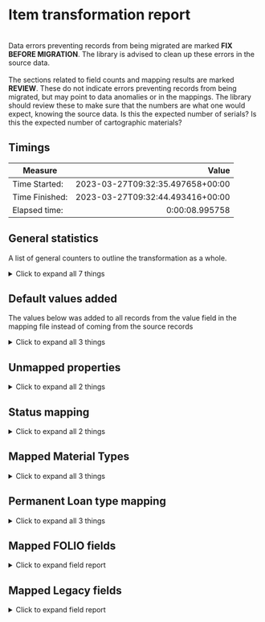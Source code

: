 # Item transformation report   
<br/>Data errors preventing records from being migrated are marked **FIX BEFORE MIGRATION**. The library is advised to clean up these errors in the source data.<br/><br/> The sections related to field counts and mapping results are marked **REVIEW**. These do not indicate errors preventing records from being migrated, but may point to data anomalies or in the mappings. The library should review these to make sure that the numbers are what one would expect, knowing the source data. Is this the expected number of serials? Is this the expected number of cartographic materials?
## Timings   
   
Measure | Value   
--- | ---:   
Time Started: | 2023-03-27T09:32:35.497658+00:00   
Time Finished: | 2023-03-27T09:32:44.493416+00:00   
Elapsed time: | 0:00:08.995758   
   
## General statistics    
A list of general counters to outline the transformation as a whole.    
<details><summary>Click to expand all 7 things</summary>     
   
Measure | Count   
--- | ---:   
Empty rows in items_linked_to_mfhds.csv | 0   
Number of Legacy items in file_name='items_linked_to_mfhds.csv' suppressed=False staff_suppressed=False service_point_id='' | 6   
Number of files processed | 1   
Number of legacy items in total | 6   
Number of records written to disk | 6   
Total rows in items_linked_to_mfhds.csv | 6   
</details>   
   
## Default values added    
The values below was added to all records from the value field in the mapping file instead of coming from the source records    
<details><summary>Click to expand all 3 things</summary>     
   
Measure | Count   
--- | ---:   
5a15e0f8-2802-4cbf-a4de-8f0dedd3ed3a added to notes[0].itemNoteTypeId | 6   
False added to notes[0].staffOnly | 6   
</details>   
   
## Unmapped properties    
    
<details><summary>Click to expand all 2 things</summary>     
   
Measure | Count   
--- | ---:   
notes[0].staffOnly | 6   
</details>   
   
## Status mapping    
    
<details><summary>Click to expand all 2 things</summary>     
   
Measure | Count   
--- | ---:   
'' -> Available | 6   
</details>   
   
## Mapped Material Types    
    
<details><summary>Click to expand all 3 things</summary>     
   
Measure | Count   
--- | ---:   
33 -> sound recording | 1   
42 -> video recording | 5   
</details>   
   
## Permanent Loan type mapping    
    
<details><summary>Click to expand all 3 things</summary>     
   
Measure | Count   
--- | ---:   
33 -> Reading room | 1   
42 -> Can circulate | 5   
</details>   

## Mapped FOLIO fields
<details><summary>Click to expand field report</summary>     

FOLIO Field | Mapped | Unmapped  
--- | --- | ---:  
_version | 0 (0%) | 2 (100%) 
accessionNumber | 0 (0%) | 2 (100%) 
administrativeNotes | 0 (0%) | 2 (100%) 
barcode | 6 (300%) | 0 (0%) 
chronology | 6 (300%) | 0 (0%) 
circulationNotes | 0 (0%) | 2 (100%) 
copyNumber | 6 (300%) | 0 (0%) 
descriptionOfPieces | 6 (300%) | 0 (0%) 
discoverySuppress | 0 (0%) | 2 (100%) 
effectiveCallNumberComponents | 0 (0%) | 2 (100%) 
effectiveLocationId | 0 (0%) | 2 (100%) 
effectiveShelvingOrder | 0 (0%) | 2 (100%) 
electronicAccess | 0 (0%) | 2 (100%) 
enumeration | 6 (300%) | 0 (0%) 
formerIds | 6 (300%) | 0 (0%) 
holdingsRecord2 | 0 (0%) | 2 (100%) 
holdingsRecordId | 6 (300%) | 0 (0%) 
hrid | 6 (300%) | 0 (0%) 
id | 6 (300%) | 0 (0%) 
inTransitDestinationServicePointId | 0 (0%) | 2 (100%) 
itemDamagedStatusDate | 0 (0%) | 2 (100%) 
itemDamagedStatusId | 0 (0%) | 2 (100%) 
itemIdentifier | 0 (0%) | 2 (100%) 
itemLevelCallNumber | 1 (50%) | 1 (50%) 
itemLevelCallNumberPrefix | 0 (0%) | 2 (100%) 
itemLevelCallNumberSuffix | 0 (0%) | 2 (100%) 
itemLevelCallNumberTypeId | 0 (0%) | 2 (100%) 
lastCheckIn | 0 (0%) | 2 (100%) 
materialType | 0 (0%) | 2 (100%) 
materialTypeId | 6 (300%) | 0 (0%) 
metadata | 6 (300%) | 0 (0%) 
metadata.createdByUserId | 6 (300%) | 0 (0%) 
metadata.createdDate | 6 (300%) | 0 (0%) 
metadata.updatedByUserId | 6 (300%) | 0 (0%) 
metadata.updatedDate | 6 (300%) | 0 (0%) 
missingPieces | 0 (0%) | 2 (100%) 
missingPiecesDate | 0 (0%) | 2 (100%) 
notes | 6 (300%) | 0 (0%) 
notes.itemNoteTypeId | 6 (300%) | 0 (0%) 
notes.note | 6 (300%) | 0 (0%) 
numberOfMissingPieces | 0 (0%) | 2 (100%) 
numberOfPieces | 6 (300%) | 0 (0%) 
permanentLoanTypeId | 6 (300%) | 0 (0%) 
permanentLocation | 0 (0%) | 2 (100%) 
permanentLocationId | 0 (0%) | 2 (100%) 
purchaseOrderLineIdentifier | 0 (0%) | 2 (100%) 
statisticalCodeIds | 0 (0%) | 2 (100%) 
status | 6 (300%) | 0 (0%) 
status.date | 6 (300%) | 0 (0%) 
status.name | 6 (300%) | 0 (0%) 
tags | 0 (0%) | 2 (100%) 
temporaryLoanTypeId | 0 (0%) | 2 (100%) 
temporaryLocation | 0 (0%) | 2 (100%) 
temporaryLocationId | 0 (0%) | 2 (100%) 
volume | 0 (0%) | 2 (100%) 
yearCaption | 6 (300%) | 0 (0%) 
</details>   

## Mapped Legacy fields
<details><summary>Click to expand field report</summary>     

Legacy Field | Present | Mapped | Unmapped  
--- | --- | --- | ---:  
CHRON | 6 (300.0%) | 6 (300%) | 0  
COPY_NUMBER | 6 (300.0%) | 6 (300%) | 0  
ITEM_BARCODE | 6 (300.0%) | 6 (300%) | 0  
ITEM_ENUM | 6 (300.0%) | 6 (300%) | 0  
ITEM_ID | 12 (600.0%) | 12 (600%) | 0  
ITEM_LEVEL_CALL_NUMBER | 1 (50.0%) | 1 (50%) | 0  
ITEM_TYPE_ID | 12 (600.0%) | 12 (600%) | 0  
MFHD_ID | 12 (600.0%) | 12 (600%) | 0  
PIECES | 12 (600.0%) | 12 (600%) | 0  
YEAR | 6 (300.0%) | 6 (300%) | 0  
</details>   
